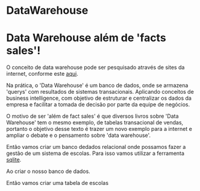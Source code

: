 # DataWarehouse

<h1>Data Warehouse além de 'facts sales'!</h1>

O conceito de data warehouse pode ser pesquisado através de sites da internet, conforme este <a href="https://www.computerweekly.com/tip/Inmon-or-Kimball-Which-approach-is-suitable-for-your-data-warehouse">aqui</a>.

Na prática, o 'Data Warehouse' é um banco de dados, onde se armazena 'querys' com resultados de sistemas transacionais. Aplicando conceitos de business intelligence, com objetivo de estruturar e centralizar os dados da empresa e facilitar a tomada de decisão por parte da equipe de negócios.

O motivo de ser 'além de fact sales' é que diversos livros sobre 'Data Warehouse' tem o mesmo exemplo, de tabelas transacional de vendas, portanto o objetivo desse texto é trazer um novo exemplo para a internet e ampliar o debate e o pensamento sobre 'data warehouse'.

Então vamos criar um banco dedados relacional onde possamos fazer a gestão de um sistema de escolas. Para isso vamos utilizar a ferramenta <a href="https://www.tutorialspoint.com/sqlite/index.htm">sqlite</a>.

Ao criar o nosso banco de dados.

Então vamos criar uma tabela de escolas
